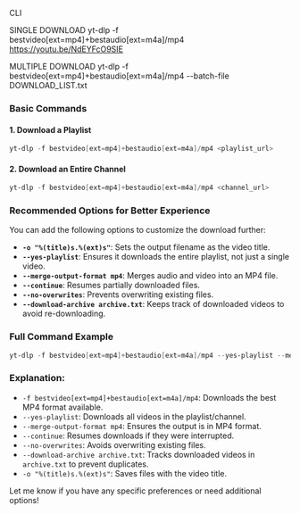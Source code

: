 CLI

SINGLE DOWNLOAD
yt-dlp -f bestvideo[ext=mp4]+bestaudio[ext=m4a]/mp4 https://youtu.be/NdEYFcO9SIE


MULTIPLE DOWNLOAD
yt-dlp -f bestvideo[ext=mp4]+bestaudio[ext=m4a]/mp4 --batch-file DOWNLOAD_LIST.txt


### Basic Commands

#### 1. **Download a Playlist**
```powershell
yt-dlp -f bestvideo[ext=mp4]+bestaudio[ext=m4a]/mp4 <playlist_url>
```

#### 2. **Download an Entire Channel**
```powershell
yt-dlp -f bestvideo[ext=mp4]+bestaudio[ext=m4a]/mp4 <channel_url>
```

### Recommended Options for Better Experience
You can add the following options to customize the download further:

- **`-o "%(title)s.%(ext)s"`**: Sets the output filename as the video title.
- **`--yes-playlist`**: Ensures it downloads the entire playlist, not just a single video.
- **`--merge-output-format mp4`**: Merges audio and video into an MP4 file.
- **`--continue`**: Resumes partially downloaded files.
- **`--no-overwrites`**: Prevents overwriting existing files.
- **`--download-archive archive.txt`**: Keeps track of downloaded videos to avoid re-downloading.

### Full Command Example
```powershell
yt-dlp -f bestvideo[ext=mp4]+bestaudio[ext=m4a]/mp4 --yes-playlist --merge-output-format mp4 --continue --no-overwrites --download-archive archive.txt -o "%(title)s.%(ext)s" <playlist_or_channel_url>
```

### Explanation:
- `-f bestvideo[ext=mp4]+bestaudio[ext=m4a]/mp4`: Downloads the best MP4 format available.
- `--yes-playlist`: Downloads all videos in the playlist/channel.
- `--merge-output-format mp4`: Ensures the output is in MP4 format.
- `--continue`: Resumes downloads if they were interrupted.
- `--no-overwrites`: Avoids overwriting existing files.
- `--download-archive archive.txt`: Tracks downloaded videos in `archive.txt` to prevent duplicates.
- `-o "%(title)s.%(ext)s"`: Saves files with the video title.

Let me know if you have any specific preferences or need additional options!